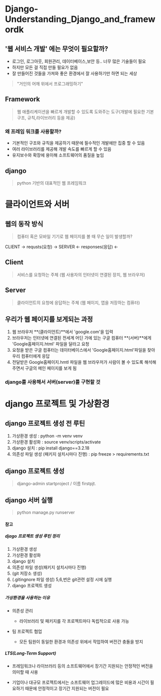 # Django-Understanding_Django_and_framewordk

## '웹 서비스 개발' 에는 무엇이 필요할까?
* 로그인, 로그아웃, 회원관리, 데이터베이스,보안 등.. 너무 많은 기술들이 필요
* 하지만 모든 걸 직접 만들 필요가 없음
* 잘 만들어진 것들을 가져와 좋은 환경에서 잘 사용하기만 하면 되는 세상
> "거인의 어깨 위에서 프로그래밍하기"

## Framework
> 웹 애플리케이션을 빠르게 개발할 수 있도록 도와주는 도구(개발에 필요한 기본 구조, 규칙,라이브러리 등을 제공)

### 왜 프레임 워크를 사용할까?
* 기본적인 구조와 규칙을 제공하기 때문에 필수적인 개발에만 집중 할 수 있음
* 여러 라이브러리를 제공해 개발 속도를 빠르게 할 수 있음
* 유지보수와 확장에 용이해 소프트웨어의 품질을 높임

## django
> python 기반의 대표적인 웹 프레임워크


# 클라이언트와 서버
## 웹의 동작 방식
> 컴퓨터 혹은 모바일 기기로 웹 페이지를 볼 때 무슨 일이 발생할까?

CLIENT -> requsts(요청) -> SERVER
       <- responses(응답) <-

## Client
> 서비스를 요청하는 주체 (웹 사용자의 인터넷이 연결된 장치, 웹 브라우저)

## Server
> 클라이언트의 요청에 응답하는 주체 (웹 페이지, 앱을 저장하는 컴퓨터)

## 우리가 웹 페이지를 보게되는 과정
1. 웹 브라우저 **(클라이언트)**에서 'google.com'을 입력
2. 브라우저는 인터넷에 연결된 전세계 어딘 가에 있는 구글 컴퓨터 **(서버)**에게 'Google홈페이지.html' 파일을 달라고 요청
3. 요청을 받은 구글 컴퓨터는 데이터베이스에서 'Google홈페이지.html'파일을 찾아 우리 컴퓨터에게 응답
4. 전달받은 Google홈페이지.hmtl 파일을 웹 브라우저가 사람이 볼 수 있도록 해석해주면서 구글의 메인 페이지를 보게 됨

### django를 사용해서 서버(server)를 구현할 것

# django 프로젝트 및 가상환경
## django 프로젝트 생성 전 루틴
1. 가상환경 생성 : python -m venv venv
2. 가상환경 활성화 : source venv/scripts/activate
3. django 설치 : pip install django==3.2.18
4. 의존성 파일 생성 (패키지 설치시마다 진행) : pip freeze > requirements.txt

## django 프로젝트 생성
> django-admin startproject / 이름 firstpjt.

## django 서버 실행
> python manage.py runserver


#### 참고

##### djago 프로젝트 생성 루틴 정리
1. 가상환경 생성
2. 가상환경 활성화
3. django 설치
4. 의존성 파일 생성(패키지 설치시마다 진행)
5. (git 저장소 생성)
6. (.gitingnore 파일 생성) 5,6,번은 git관련 설정 시에 실행
7. django 프로젝트 생성

##### 가상환경을 사용하는 이유
* 의존성 관리
  * 라이브러리 및 패키지를 각 프로젝트마다 독립적으로 사용 가능

* 팀 프로젝트 협업
  * 모든 팀원이 동일한 환경과 의존성 위에서 작업하여 버전간 충돌을 방지

##### LTS(Long-Term Support)
* 프레임워크나 라이브러리 등의 소프트웨어에서 장기간 지원되는 안정적인 버전을 의미할 때 사용

* 기업이나 대규모 프로젝트에서는 소프트웨어 업그레이드에 많은 비용과 시간이 필요하기 때문에 안정적이고 장기간 지원되는 버전이 필요